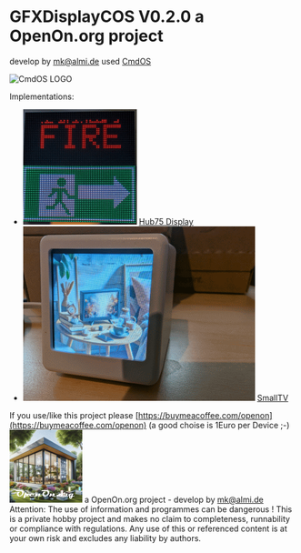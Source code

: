# GFXDisplayCOS V0.2.0 a OpenOn.org project

develop by mk@almi.de used <a href="https://github.com/mklossde/CmdOs">CmdOS</A>

![CmdOS LOGO](images/GFXDisplayCOS.gif)

Implementations:
- ![HUB75](images/Hub75.gif) <a href="https://github.com/mklossde/MatrixCOS">Hub75 Display</A>
- ![SmallTV](SmallTVCOS/images/STV_Logo.gif) <a href="SmallTVCOS/">SmallTV</A>

If you use/like this project please [https://buymeacoffee.com/openon](https://buymeacoffee.com/openon) (a good choise is 1Euro per Device ;-)  
![LOGO](images/OpenOnOrg.gif) a OpenOn.org project - develop by mk@almi.de 
Attention: The use of information and programmes can be dangerous !  This is a private hobby project and makes no claim to completeness, runnability or compliance with regulations. Any use of this or referenced content is at your own risk and excludes any liability by authors. 
